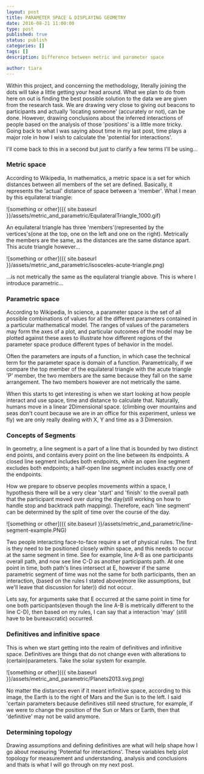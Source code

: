 ```yaml
---
layout: post
title: PARAMETER SPACE & DISPLAYING GEOMETRY
date: 2016-08-21 11:00:00
type: post
published: true
status: publish
categories: []
tags: []
description: Difference between metric and parameter space 

author: tiara
---
```


Within this project, and concerning the methodology, literally joining the dots will take a little getting your head around. What we plan to do from here on out is finding the best possible solution to the data we are given from the research task. We are drawing very close to giving out beacons to participants and actually 'locating someone' (accurately or not), can be done. However, drawing conclusions about the inferred interactions of people based on the analysis of those 'positions' is a little more tricky. Going back to what I was saying about time in my last post, time plays a major role in how I wish to calculate the 'potential for interactions'. 

 I'll come back to this in a second but just to clarify a few terms I'll be using...

### Metric space 

According to Wikipedia, In mathematics, a metric space is a set for which distances between all members of the set are defined. Basically, it represents the 'actual' distance of space between a 'member'. What I mean by this equilateral triangle:

![something or other]({{ site.baseurl }}/assets/metric_and_parametric/EquilateralTriangle_1000.gif)

An equilateral triangle has three 'members'(represented by the vertices's(one at the top, one on the left and one on the right). Metrically the members are the same, as the distances are the same distance apart. This acute triangle however...

![something or other]({{ site.baseurl }}/assets/metric_and_parametric/isosceles-acute-triangle.png) 

...is not metrically the same as the equilateral triangle above. This is where I introduce parametric...

### Parametric space 

According to Wikipedia, In science, a parameter space is the set of all possible combinations of values for all the different parameters contained in a particular mathematical model. The ranges of values of the parameters may form the axes of a plot, and particular outcomes of the model may be plotted against these axes to illustrate how different regions of the parameter space produce different types of behavior in the model.

Often the parameters are inputs of a function, in which case the technical term for the parameter space is domain of a function. Parametrically, if we compare the top member of the equilateral triangle with the acute triangle 'P' member, the two members are the same because they fall on the same arrangement. The two members however are not metrically the same.

When this starts to get interesting is when we start looking at how people interact and use space, time and distance to calculate that. Naturally, humans move in a linear 2Dimensional space. (climbing over mountains and seas don't count because we are in an office for this experiment, unless we fly) we are only really dealing with X, Y and time as a 3 Dimension. 

### Concepts of Segments 

In geometry, a line segment is a part of a line that is bounded by two distinct end points, and contains every point on the line between its endpoints. A closed line segment includes both endpoints, while an open line segment excludes both endpoints; a half-open line segment includes exactly one of the endpoints.

How we prepare to observe peoples movements within a space, I hypothesis there will be a very clear 'start' and 'finish' to the overall path that the participant moved over during the day(still working on how to handle stop and backtrack path mapping). Therefore, each 'line segment' can be determined by the split of time over the course of the day. 

![something or other]({{ site.baseurl }}/assets/metric_and_parametric/line-segment-example.PNG) 


Two people interacting face-to-face require a set of physical rules. The first is they need to be positioned closely within space, and this needs to occur at the same segment in time. See for example, line A-B as one participants overall path, and now see line C-D as another participants path. At one point in time, both path's lines intersect at E, however if the same parametric segment of time was not the same for both participants, then an interaction, (based on the rules I stated above(more like assumptions, but we'll leave that discussion for later)) did not occur. 

Lets say, for arguments sake that E occurred at the same point in time for one both participants(even though the line A-B is metrically different to the line C-D), then based on my rules, I can say that a interaction 'may' (still have to be bureaucratic) occurred. 

### Definitives and infinitive space 

This is when we start getting into the realm of definitives and infinitive space. Definitives are things that do not change even with alterations to (certain)parameters. Take the solar system for example. 

![something or other]({{ site.baseurl }}/assets/metric_and_parametric/Planets2013.svg.png)

No matter the distances even if it meant infinitive space, according to this image, the Earth is to the right of Mars and the Sun is to the left. I said 'certain parameters because definitives still need structure, for example, if we were to change the position of the Sun or Mars or Earth, then that 'definitive' may not be valid anymore. 

### Determining topology 

Drawing assumptions and defining definitives are what will help shape how I go about measuring 'Potential for interactions'. These variables help plot topology for measurement and understanding, analysis and conclusions and thats is what I will go through on my next post.  

